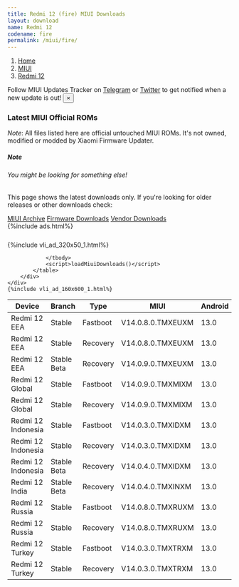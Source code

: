 ```yaml
---
title: Redmi 12 (fire) MIUI Downloads
layout: download
name: Redmi 12
codename: fire
permalink: /miui/fire/
---
```

<nav aria-label="breadcrumb">
    <ol class="breadcrumb">
        <li class="breadcrumb-item"><a href="/">Home</a></li>
        <li class="breadcrumb-item"><a href="/miui/">MIUI</a></li>
        <li class="breadcrumb-item active" aria-current="page"><a href="/miui/fire/">Redmi 12</a></li>
    </ol>
</nav>
<div class="alert alert-primary alert-dismissible fade show" role="alert">
    Follow MIUI Updates Tracker on <a href="https://t.me/MIUIUpdatesTracker" class="alert-link">Telegram</a>
     or <a href="https://twitter.com/MiFwUpdater" class="alert-link">Twitter</a> to get notified when a new update is out!
    <button type="button" class="close" data-dismiss="alert" aria-label="Close">
        <span aria-hidden="true">&times;</span>
    </button>
</div>

### Latest MIUI Official ROMs
*Note*: All files listed here are official untouched MIUI ROMs. It's not owned, modified or modded by Xiaomi Firmware Updater.
<div class="card">
  <div class="card-body">
    <h5 class="card-title">Note</h5>
    <h6 class="card-subtitle mb-2 text-muted">You might be looking for something else!</h6>
    <p class="card-text">This page shows the latest downloads only.
     If you're looking for older releases or other downloads check:</p>
    <a href="/archive/miui/fire/" class="card-link">MIUI Archive</a>
    <a href="/firmware/fire/" class="card-link">Firmware Downloads</a>
    <a href="/vendor/fire/" class="card-link">Vendor Downloads</a>
  </div>
</div>
{%include ads.html%}
<div class="row justify-content-center">
    <div class="col-10">
        <div class="table-responsive-md" style="margin-top: 25px;">
            {%include vli_ad_320x50_1.html%}
            <table id="miui" class="display dt-responsive nowrap compact table table-striped table-hover table-sm">
                <thead class="thead-dark">
                    <tr>
                        <th data-ref="device">Device</th>
                        <th data-ref="branch">Branch</th>
                        <th data-ref="type">Type</th>
                        <th data-ref="miui">MIUI</th>
                        <th data-ref="android">Android</th>
                        <th data-ref="size">Size</th>
                        <th data-ref="size">Date</th>
                        <th data-ref="link">Link</th>
                    </tr>
                </thead>
                <tbody>
                <tr><td>Redmi 12 EEA</td><td>Stable</td><td>Fastboot</td><td>V14.0.8.0.TMXEUXM</td><td>13.0</td><td>6.4 GB</td><td>2023-08-29</td><td><a href="/miui/fire/stable/V14.0.8.0.TMXEUXM/">Download</a></td></tr>
<tr><td>Redmi 12 EEA</td><td>Stable</td><td>Recovery</td><td>V14.0.8.0.TMXEUXM</td><td>13.0</td><td>4.1 GB</td><td>2023-09-15</td><td><a href="/miui/fire/stable/V14.0.8.0.TMXEUXM/">Download</a></td></tr>
<tr><td>Redmi 12 EEA</td><td>Stable Beta</td><td>Recovery</td><td>V14.0.9.0.TMXEUXM</td><td>13.0</td><td>4.1 GB</td><td>2023-09-28</td><td><a href="/miui/fire/stable beta/V14.0.9.0.TMXEUXM/">Download</a></td></tr>
<tr><td>Redmi 12 Global</td><td>Stable</td><td>Fastboot</td><td>V14.0.9.0.TMXMIXM</td><td>13.0</td><td>6.7 GB</td><td>2023-08-22</td><td><a href="/miui/fire/stable/V14.0.9.0.TMXMIXM/">Download</a></td></tr>
<tr><td>Redmi 12 Global</td><td>Stable</td><td>Recovery</td><td>V14.0.9.0.TMXMIXM</td><td>13.0</td><td>4.0 GB</td><td>2023-09-06</td><td><a href="/miui/fire/stable/V14.0.9.0.TMXMIXM/">Download</a></td></tr>
<tr><td>Redmi 12 Indonesia</td><td>Stable</td><td>Fastboot</td><td>V14.0.3.0.TMXIDXM</td><td>13.0</td><td>6.1 GB</td><td>2023-07-31</td><td><a href="/miui/fire/stable/V14.0.3.0.TMXIDXM/">Download</a></td></tr>
<tr><td>Redmi 12 Indonesia</td><td>Stable</td><td>Recovery</td><td>V14.0.3.0.TMXIDXM</td><td>13.0</td><td>4.0 GB</td><td>2023-08-10</td><td><a href="/miui/fire/stable/V14.0.3.0.TMXIDXM/">Download</a></td></tr>
<tr><td>Redmi 12 Indonesia</td><td>Stable Beta</td><td>Recovery</td><td>V14.0.4.0.TMXIDXM</td><td>13.0</td><td>4.0 GB</td><td>2023-09-28</td><td><a href="/miui/fire/stable beta/V14.0.4.0.TMXIDXM/">Download</a></td></tr>
<tr><td>Redmi 12 India</td><td>Stable Beta</td><td>Recovery</td><td>V14.0.4.0.TMXINXM</td><td>13.0</td><td>3.9 GB</td><td>2023-09-13</td><td><a href="/miui/fire/stable beta/V14.0.4.0.TMXINXM/">Download</a></td></tr>
<tr><td>Redmi 12 Russia</td><td>Stable</td><td>Fastboot</td><td>V14.0.8.0.TMXRUXM</td><td>13.0</td><td>6.3 GB</td><td>2023-09-06</td><td><a href="/miui/fire/stable/V14.0.8.0.TMXRUXM/">Download</a></td></tr>
<tr><td>Redmi 12 Russia</td><td>Stable</td><td>Recovery</td><td>V14.0.8.0.TMXRUXM</td><td>13.0</td><td>3.9 GB</td><td>2023-09-21</td><td><a href="/miui/fire/stable/V14.0.8.0.TMXRUXM/">Download</a></td></tr>
<tr><td>Redmi 12 Turkey</td><td>Stable</td><td>Fastboot</td><td>V14.0.3.0.TMXTRXM</td><td>13.0</td><td>5.8 GB</td><td>2023-09-13</td><td><a href="/miui/fire/stable/V14.0.3.0.TMXTRXM/">Download</a></td></tr>
<tr><td>Redmi 12 Turkey</td><td>Stable</td><td>Recovery</td><td>V14.0.3.0.TMXTRXM</td><td>13.0</td><td>4.0 GB</td><td>2023-09-21</td><td><a href="/miui/fire/stable/V14.0.3.0.TMXTRXM/">Download</a></td></tr>

                </tbody>
                <script>loadMiuiDownloads()</script>
            </table>
        </div>
    </div>
    {%include vli_ad_160x600_1.html%}
</div>

